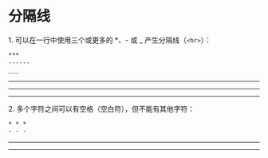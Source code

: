 分隔线
====

1\. 可以在一行中使用三个或更多的 \*、\- 或 \_ 产生分隔线（`<hr>`）：

```markdown
***
------
___
```

***
------
___

2\. 多个字符之间可以有空格（空白符），但不能有其他字符：

```markdown
* * *
- - -
```

* * *
- - -
